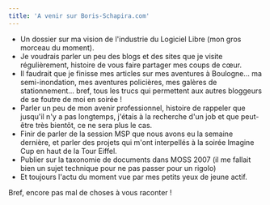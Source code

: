 ```yaml
---
title: 'A venir sur Boris-Schapira.com'
---
```


-   Un dossier sur ma vision de l'industrie du Logiciel Libre (mon gros morceau
    du moment).
-   Je voudrais parler un peu des blogs et des sites que je visite
    régulièrement, histoire de vous faire partager mes coups de cœur.
-   Il faudrait que je finisse mes articles sur mes aventures à Boulogne… ma
    semi-inondation, mes aventures policières, mes galères de stationnement…
    bref, tous les trucs qui permettent aux autres bloggeurs de se foutre de moi
    en soirée&nbsp;!
-   Parler un peu de mon avenir professionnel, histoire de rappeler que jusqu'il
    n'y a pas longtemps, j'étais à la recherche d'un job et que peut-être très
    bientôt, ce ne sera plus le cas.
-   Finir de parler de la session MSP que nous avons eu la semaine dernière, et
    parler des projets qui m'ont interpellés à la soirée Imagine Cup en haut de
    la Tour Eiffel.
-   Publier sur la taxonomie de documents dans MOSS 2007 (il me fallait bien un
    sujet technique pour ne pas passer pour un rigolo)
-   Et toujours l'actu du moment vue par mes petits yeux de jeune actif.

Bref, encore pas mal de choses à vous raconter&nbsp;!
